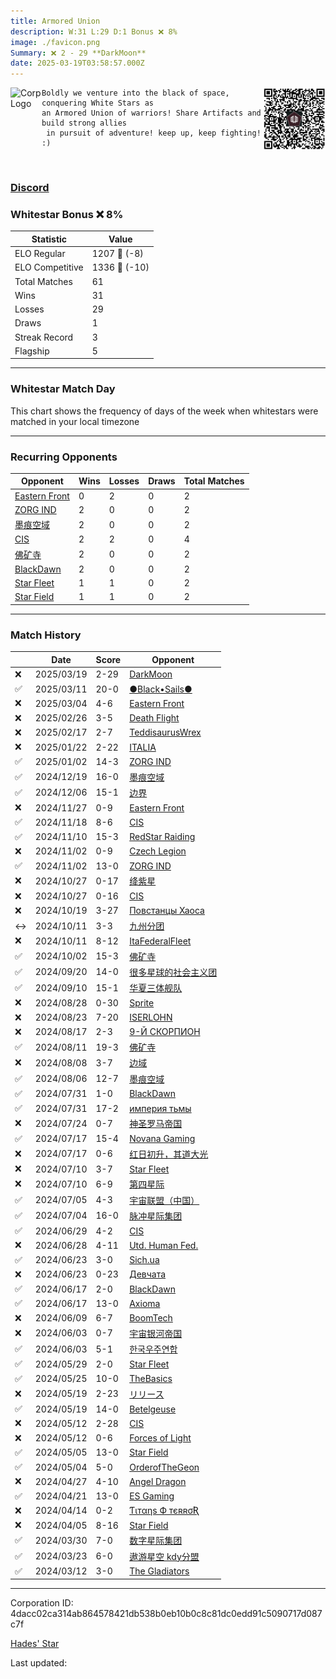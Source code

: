 ```yaml
---
title: ​Armored Union
description: W:31 L:29 D:1 Bonus ❌ 8%
image: ./favicon.png
Summary: ❌ 2 - 29 **DarkMoon**
date: 2025-03-19T03:58:57.000Z
---
```

<head>
<link rel="icon" type="image/x-icon" href="./favicon.ico">
</head>
<img align="left" width="50" height="50" src="./favicon.ico" alt="Corp Logo"><img align="right" width="100" height="100" src="./qr.png" alt="QR Code">

```
Boldly we venture into the black of space, conquering White Stars as 
an Armored Union of warriors! Share Artifacts and build strong allies
 in pursuit of adventure! keep up, keep fighting! :)
```
<br>

### [Discord](https://discord.gg/v454nxdC)
### Whitestar Bonus ❌ 8%

| Statistic | Value |
| --- | --- |
| ELO Regular | 1207 🔻  (-8)|
| ELO Competitive | 1336 🔻  (-10)|
| Total Matches | 61 |
| Wins | 31 |
| Losses | 29 |
| Draws | 1 |
| Streak Record | 3 |
| Flagship | 5 |

---

### Whitestar Match Day

This chart shows the frequency of days of the week when whitestars were matched in your local timezone

<!-- Load Chart.js from jsDelivr CDN -->
<script src="https://cdn.jsdelivr.net/npm/chart.js@4.0.1"></script>

<!-- Create a canvas element where the chart will be rendered -->
<canvas id="myChart" width="400" height="200"></canvas>

<!-- JavaScript code to render the bar chart -->
<script>
    document.addEventListener("DOMContentLoaded", function() {
        // Ensure scanTime is an array; if empty, handle accordingly
        let timestamps = [1741924737,1741248821,1740621798,1740147005,1739356363,1737101070,1735417842,1734168790,1733017332,1732242960,1731483915,1730838698,1730118200,1730096508,1729567931,1729564326,1728894463,1728182775,1728181874,1727435990,1726364521,1725504794,1724414569,1723962900,1723461338,1722961597,1722647255,1722477171,1722007946,1721994933,1721359845,1720790329,1720767186,1720163122,1720160117,1719711134,1719660946,1719191869,1719179250,1718748912,1718728473,1718229165,1718211732,1717534261,1717002300,1716955418,1716536807,1716240886,1715726515,1715704660,1715072423,1715064613,1714439558,1714428140,1713804687,1713255157,1712694174,1711922842,1711361242,1710721843,1709826432];

        const fontColor = 'rgba(64, 128, 160, 1)';

        // Function to convert Unix timestamps to day of the week (0=Sunday, 6=Saturday)
        function getDayOfWeek(timestamp) {
            return new Date(timestamp * 1000).getDay();
        }

        // Initialize an array to count occurrences for each day of the week
        let dayCounts = [0, 0, 0, 0, 0, 0, 0];

        // Populate the dayCounts array based on the scanTime data
        timestamps.forEach(ts => {
            let dayOfWeek = getDayOfWeek(ts);
            dayCounts[dayOfWeek]++;
        });

        // Chart.js configuration for the bar chart
        const data = {
            labels: ['Sunday', 'Monday', 'Tuesday', 'Wednesday', 'Thursday', 'Friday', 'Saturday'],
            datasets: [{
                data: dayCounts,
                backgroundColor: [
                    'rgba(0, 191, 255, 0.2)',   // Deep Sky Blue (Sunday)
                    'rgba(135, 206, 250, 0.2)', // Light Sky Blue (Monday)
                    'rgba(173, 216, 230, 0.2)', // Light Blue (Tuesday)
                    'rgba(214, 236, 243, 0.2)', // Custom light blue (Wednesday)
                    'rgba(173, 216, 230, 0.2)', // Light Blue (Thursday)
                    'rgba(135, 206, 250, 0.2)', // Light Sky Blue (Friday)
                    'rgba(0, 191, 255, 0.2)'    // Deep Sky Blue (Saturday)
                ],
                borderColor: [
                    'rgba(0, 191, 255, 1)',
                    'rgba(135, 206, 250, 1)',
                    'rgba(173, 216, 230, 1)',
                    'rgba(214, 236, 243, 1)',
                    'rgba(173, 216, 230, 1)',
                    'rgba(135, 206, 250, 1)',
                    'rgba(0, 191, 255, 1)'
                ],
                borderWidth: 1,
                minBarLength: 5
            }]
        };

        const config = {
            type: 'bar',
            data: data,
            options: {
                scales: {
                    y: {
                        beginAtZero: true,
                        ticks: {
                            stepSize: 1,
                            color: fontColor
                        },
                        grid: {
                            color: 'rgba(255, 255, 255, 0.2)'
                        }
                    },
                    x: {
                        ticks: {
                            color: fontColor
                        },
                        grid: {
                            display: false 
                        }
                    }
                },
                plugins: {
                    legend: {
                        display: false
                    }
                }
            }
        };

        // Render the chart
        const ctx = document.getElementById('myChart').getContext('2d');
        const myChart = new Chart(ctx, config);
    });
</script>
    
---
### Recurring Opponents

| Opponent | Wins | Losses | Draws | Total Matches |
| --- | --- | --- | --- | --- |
| [Eastern Front](https://ws.tsl.rocks/corp/b85c2704ee1257f24225de4e7290aa6b9c6804f07062fbc7008a58b8c0ab09a4/) | 0 | 2 | 0 | 2 |
| [ZORG IND](https://ws.tsl.rocks/corp/61902ac82b4e5d8b9740d8f783424bbf4f0c804602e644fcb3d6e0447457776f/) | 2 | 0 | 0 | 2 |
| [墨痕空域](https://ws.tsl.rocks/corp/54eb675d1e22011c21e5b0f2b026934ea19913b030c65570d1e1473693d4364c/) | 2 | 0 | 0 | 2 |
| [CIS](https://ws.tsl.rocks/corp/3efaab24560531ff257e73bfb281a7e9c0a9d591ac5aff55d05d35f2fb5e1d73/) | 2 | 2 | 0 | 4 |
| [佛矿寺](https://ws.tsl.rocks/corp/64f8afd95b7004e9d5a442da55644ee3ce64a9a8e82345c458d757b527e40624/) | 2 | 0 | 0 | 2 |
| [BlackDawn](https://ws.tsl.rocks/corp/b12d5631f98a29cefd5c3fbacb19307ed0e64d58b58eb768856e5a22434676d9/) | 2 | 0 | 0 | 2 |
| [Star Fleet](https://ws.tsl.rocks/corp/b50e0529c2b2e86bae23d0fb4cbcdc4bff7615c45efb95150747a89dd3ea0231/) | 1 | 1 | 0 | 2 |
| [Star Field](https://ws.tsl.rocks/corp/7160932eb85654ce07649c2689bb5b3e5abcbe84175203e4668b2247c11ffb97/) | 1 | 1 | 0 | 2 |

---
### Match History

|  | Date | Score | Opponent |
| --- | --- | --- | --- |
| ❌ | 2025/03/19 | 2-29 | [DarkMoon](https://ws.tsl.rocks/corp/90066f3df9499804310418b33334c0ae72f144b5592c4863ac52d2b2eace302a/) |
| ✅ | 2025/03/11 | 20-0 | [●Black•Sails●](https://ws.tsl.rocks/corp/fe048ff17e9dd095f7071da69d7f3933dd7a9cd3d7168cc2add063c0ff686d31/) |
| ❌ | 2025/03/04 | 4-6 | [Eastern Front](https://ws.tsl.rocks/corp/b85c2704ee1257f24225de4e7290aa6b9c6804f07062fbc7008a58b8c0ab09a4/) |
| ❌ | 2025/02/26 | 3-5 | [Death Flight](https://ws.tsl.rocks/corp/b343459f43f0a7c366dd05dcac02d78c7a8d6cf09c7241e9b558a92e2456e1d4/) |
| ❌ | 2025/02/17 | 2-7 | [TeddisaurusWrex](https://ws.tsl.rocks/corp/88f37fd0ab1f14c7e06af4173800167f8d1f5db4022c1cd42637da431140ef7a/) |
| ❌ | 2025/01/22 | 2-22 | [ITALIA](https://ws.tsl.rocks/corp/50983e789fe433b3974f5e28fe71a160d7d15afecfc7f2b89595a1a52391fda2/) |
| ✅ | 2025/01/02 | 14-3 | [ZORG IND](https://ws.tsl.rocks/corp/61902ac82b4e5d8b9740d8f783424bbf4f0c804602e644fcb3d6e0447457776f/) |
| ✅ | 2024/12/19 | 16-0 | [墨痕空域](https://ws.tsl.rocks/corp/54eb675d1e22011c21e5b0f2b026934ea19913b030c65570d1e1473693d4364c/) |
| ✅ | 2024/12/06 | 15-1 | [边界](https://ws.tsl.rocks/corp/86c7d0216214bd3b9f3c7ca967ab1bd70d67faeb4792fe551863170ffc4e089a/) |
| ❌ | 2024/11/27 | 0-9 | [Eastern Front](https://ws.tsl.rocks/corp/b85c2704ee1257f24225de4e7290aa6b9c6804f07062fbc7008a58b8c0ab09a4/) |
| ✅ | 2024/11/18 | 8-6 | [CIS](https://ws.tsl.rocks/corp/3efaab24560531ff257e73bfb281a7e9c0a9d591ac5aff55d05d35f2fb5e1d73/) |
| ✅ | 2024/11/10 | 15-3 | [RedStar Raiding](https://ws.tsl.rocks/corp/83a1c4f1576eec7dce037eb5b64b2455ca3affb9d3072108c5d4d3eba88b4570/) |
| ❌ | 2024/11/02 | 0-9 | [Czech Legion](https://ws.tsl.rocks/corp/b4453b41cf7b1c019648ed14db493a47c8a64347e689013b2c969bf97e251ec8/) |
| ✅ | 2024/11/02 | 13-0 | [ZORG IND](https://ws.tsl.rocks/corp/61902ac82b4e5d8b9740d8f783424bbf4f0c804602e644fcb3d6e0447457776f/) |
| ❌ | 2024/10/27 | 0-17 | [绛紫星](https://ws.tsl.rocks/corp/8c2109279ceb01bcca0aa5e85c151d5877831ac54199285743750e2ed343b407/) |
| ❌ | 2024/10/27 | 0-16 | [CIS](https://ws.tsl.rocks/corp/3efaab24560531ff257e73bfb281a7e9c0a9d591ac5aff55d05d35f2fb5e1d73/) |
| ❌ | 2024/10/19 | 3-27 | [Повстанцы Хаоса](https://ws.tsl.rocks/corp/1358877fcc123cef74de06c83a943f27a7fad0ab6d20989f767ce88d4d195ace/) |
| ↔️ | 2024/10/11 | 3-3 | [九州分团](https://ws.tsl.rocks/corp/e7374c31c95ba96f5c59c7c1de632517dd4cec2d4680e25e7f34d077133e4d4f/) |
| ❌ | 2024/10/11 | 8-12 | [ItaFederalFleet](https://ws.tsl.rocks/corp/02f7ac2b406e46cbb3e1f7fa3a0fb0dc2c32f9bc8afc54c299cd54757463ddbe/) |
| ✅ | 2024/10/02 | 15-3 | [佛矿寺](https://ws.tsl.rocks/corp/64f8afd95b7004e9d5a442da55644ee3ce64a9a8e82345c458d757b527e40624/) |
| ✅ | 2024/09/20 | 14-0 | [很多星球的社会主义团](https://ws.tsl.rocks/corp/dcac8e5bb444db7feec894f3be5a6f373fd0025a6ec79ccc125dd8b7bf652bc2/) |
| ✅ | 2024/09/10 | 15-1 | [华夏三体舰队](https://ws.tsl.rocks/corp/a457b1d7612cdff92b655d33cf4ffd72b38aa796525cf0432423cfd0d01c6cf9/) |
| ❌ | 2024/08/28 | 0-30 | [Sprite](https://ws.tsl.rocks/corp/3bf5d300b42f0610355645e2ee9cf24e5517a2c5e12472f685781051619266ac/) |
| ❌ | 2024/08/23 | 7-20 | [ISERLOHN](https://ws.tsl.rocks/corp/6c287f852581788415a341fe40fa82f1f10d0da5752b2474833cb58351972699/) |
| ❌ | 2024/08/17 | 2-3 | [9\-Й СКОРПИОН](https://ws.tsl.rocks/corp/5ad79ec30d5d805635609e2b1e1cf5f399486c1d57f6101cb6015afbd50f5913/) |
| ✅ | 2024/08/11 | 19-3 | [佛矿寺](https://ws.tsl.rocks/corp/64f8afd95b7004e9d5a442da55644ee3ce64a9a8e82345c458d757b527e40624/) |
| ❌ | 2024/08/08 | 3-7 | [边域](https://ws.tsl.rocks/corp/b982530486b86a4944af4474183f3fa6aca9db7a2a4195c018930f68d6ede865/) |
| ✅ | 2024/08/06 | 12-7 | [墨痕空域](https://ws.tsl.rocks/corp/54eb675d1e22011c21e5b0f2b026934ea19913b030c65570d1e1473693d4364c/) |
| ✅ | 2024/07/31 | 1-0 | [BlackDawn](https://ws.tsl.rocks/corp/b12d5631f98a29cefd5c3fbacb19307ed0e64d58b58eb768856e5a22434676d9/) |
| ✅ | 2024/07/31 | 17-2 | [империя тьмы](https://ws.tsl.rocks/corp/4eb22a1b793e5d03579cea15c873b1bef56fea02420a4e55edb18a200f7fc46a/) |
| ❌ | 2024/07/24 | 0-7 | [神圣罗马帝国](https://ws.tsl.rocks/corp/2a71af44aaef82175cd8dfd86c9e3f218a438a7c7e748bae20d8a0d964a984ab/) |
| ✅ | 2024/07/17 | 15-4 | [Novana Gaming](https://ws.tsl.rocks/corp/073bc5604115e6eb4df318ba3c7a80d782d26f83d70723c5f15b6453ce690a08/) |
| ❌ | 2024/07/17 | 0-6 | [红日初升，其道大光](https://ws.tsl.rocks/corp/1be1009eb158cf7402aa36511acaab9c9400d087f4d4ee443f768ccb6b163921/) |
| ❌ | 2024/07/10 | 3-7 | [Star Fleet](https://ws.tsl.rocks/corp/b50e0529c2b2e86bae23d0fb4cbcdc4bff7615c45efb95150747a89dd3ea0231/) |
| ❌ | 2024/07/10 | 6-9 | [第四星际](https://ws.tsl.rocks/corp/42d38d5f95c493cb1822f0c89a5366e532a9dc30c0019e03cf7ddd280bf55040/) |
| ✅ | 2024/07/05 | 4-3 | [宇宙联盟（中国）](https://ws.tsl.rocks/corp/f65e4271e098ff050b7e566effe810ba1757388a6eecf4b818ed6c3502743dec/) |
| ✅ | 2024/07/04 | 16-0 | [脉冲星际集团](https://ws.tsl.rocks/corp/a4c08cf63563563e9bfa1d35edb256e9bb8bcdca15103d646d2ff8ed9d17f480/) |
| ✅ | 2024/06/29 | 4-2 | [CIS](https://ws.tsl.rocks/corp/3efaab24560531ff257e73bfb281a7e9c0a9d591ac5aff55d05d35f2fb5e1d73/) |
| ❌ | 2024/06/28 | 4-11 | [Utd\. Human Fed\.](https://ws.tsl.rocks/corp/265fd73116c2ec237c7a966adb401d54219dee49882ee9024025c697165397d6/) |
| ✅ | 2024/06/23 | 3-0 | [Sich\.ua](https://ws.tsl.rocks/corp/9fcd6d7c4fe7f8e39acf48585dfe9c6d3d14edc7781fe8caf85618b3e98c685d/) |
| ❌ | 2024/06/23 | 0-23 | [Девчата](https://ws.tsl.rocks/corp/ceffaeaf5a27ff2773aa6e2ad93ac3ff2a6f152214c5a708a36e0f90e1b727b9/) |
| ✅ | 2024/06/17 | 2-0 | [BlackDawn](https://ws.tsl.rocks/corp/b12d5631f98a29cefd5c3fbacb19307ed0e64d58b58eb768856e5a22434676d9/) |
| ✅ | 2024/06/17 | 13-0 | [Axioma](https://ws.tsl.rocks/corp/2ec904c87d0183a49e22dc53508fa5c75d6e638e3a152a30336831697c60e91e/) |
| ❌ | 2024/06/09 | 6-7 | [BoomTech](https://ws.tsl.rocks/corp/97c4db179d3ea995d3a56227f87c501f4baa4abbece2b25e09b636f0aa264bd7/) |
| ❌ | 2024/06/03 | 0-7 | [宇宙银河帝国](https://ws.tsl.rocks/corp/afb9817e45c3c79048d2be30be3b635704485d260ae7b474b579a019d56d3c2d/) |
| ✅ | 2024/06/03 | 5-1 | [한국우주연합](https://ws.tsl.rocks/corp/c5eef27852b12a8242ae92571d4bdaa16b3360e45fb47820da574211a095ccce/) |
| ✅ | 2024/05/29 | 2-0 | [Star Fleet](https://ws.tsl.rocks/corp/b50e0529c2b2e86bae23d0fb4cbcdc4bff7615c45efb95150747a89dd3ea0231/) |
| ✅ | 2024/05/25 | 10-0 | [TheBasics](https://ws.tsl.rocks/corp/8c9069f3ec3e766d51d76851b0d21a0fb065a026e597cfebc7d8cc8cbf2b998f/) |
| ❌ | 2024/05/19 | 2-23 | [リリース](https://ws.tsl.rocks/corp/128149aefc384d482d0f002d83f9c9a08c89dec768584030fc4585ea50d2f774/) |
| ✅ | 2024/05/19 | 14-0 | [Betelgeuse](https://ws.tsl.rocks/corp/fdd9da8c45ea525e6dd825eede02253ebe322523e06a0e1c30ccb0401c60e081/) |
| ❌ | 2024/05/12 | 2-28 | [CIS](https://ws.tsl.rocks/corp/3efaab24560531ff257e73bfb281a7e9c0a9d591ac5aff55d05d35f2fb5e1d73/) |
| ❌ | 2024/05/12 | 0-6 | [Forces of Light](https://ws.tsl.rocks/corp/0363a536567ae69573a7b0aa4b2c4119c5c14999f5bb2c7a68219b22b78f7903/) |
| ✅ | 2024/05/05 | 13-0 | [Star Field](https://ws.tsl.rocks/corp/7160932eb85654ce07649c2689bb5b3e5abcbe84175203e4668b2247c11ffb97/) |
| ✅ | 2024/05/04 | 5-0 | [OrderofTheGeon](https://ws.tsl.rocks/corp/85f6a14e4f7488eb8134ea422522636da92d121d81297b3018e1e69fac907762/) |
| ❌ | 2024/04/27 | 4-10 | [Angel Dragon](https://ws.tsl.rocks/corp/2f2e44c159dc8f4e15e2dabda533d9db8697d2c6c06735d926d180b3aa056dcf/) |
| ✅ | 2024/04/21 | 13-0 | [ES Gaming](https://ws.tsl.rocks/corp/1bbc4390e9fa60fe312b23c8fa8d8f9eb499307607a4c3304e33bd05bd58f981/) |
| ❌ | 2024/04/14 | 0-2 | [Ƭιтαηѕ Ф тєʀʀσƦ](https://ws.tsl.rocks/corp/61696db57416971a365d3034c85eb5815c9ff04c0fbe5fa4be99689883df54af/) |
| ❌ | 2024/04/05 | 8-16 | [Star Field](https://ws.tsl.rocks/corp/7160932eb85654ce07649c2689bb5b3e5abcbe84175203e4668b2247c11ffb97/) |
| ✅ | 2024/03/30 | 7-0 | [数字星际集团](https://ws.tsl.rocks/corp/ccbf6be33652cb1b91bc9047b966ffdd6b313cc569d1e0a9fb832e6e8dc1d361/) |
| ✅ | 2024/03/23 | 6-0 | [遨游星空 kdy分盟](https://ws.tsl.rocks/corp/74a42c9e5b716ea7c784243c029ad5dc1871f6b81692170099efdf8d3f94ba8f/) |
| ✅ | 2024/03/12 | 3-0 | [The Gladiators](https://ws.tsl.rocks/corp/4aa9000c49c8a988df27932c5a5840800303bdb713ef35f9d207a4da7f6b0337/) |

---
Corporation ID: 4dacc02ca314ab864578421db538b0eb10b0c8c81dc0edd91c5090717d087c7f

[Hades' Star](https://www.hadesstar.com)
<script src="/assets/localtime.js"></script>
<div>
  Last updated: <span class="last-updated-date" data-unix-time="1742356737"></span>
</div>